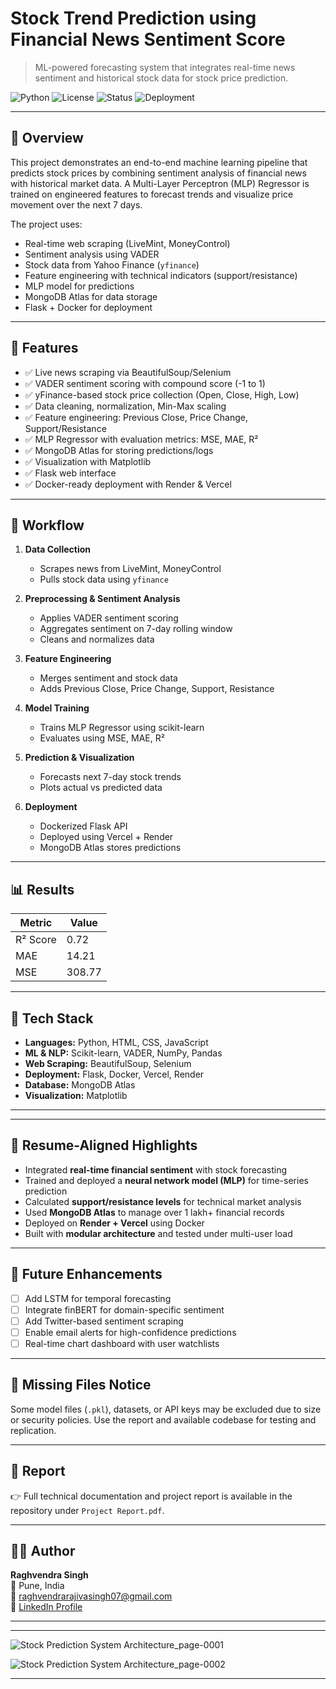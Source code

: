 #  Stock Trend Prediction using Financial News Sentiment Score  
> ML-powered forecasting system that integrates real-time news sentiment and historical stock data for stock price prediction.

![Python](https://img.shields.io/badge/python-3.10-blue.svg)
![License](https://img.shields.io/badge/license-MIT-green)
![Status](https://img.shields.io/badge/status-Production--Ready-brightgreen)
![Deployment](https://img.shields.io/badge/deployed-Vercel%20%7C%20Render-blue)

---

## 🧠 Overview

This project demonstrates an end-to-end machine learning pipeline that predicts stock prices by combining sentiment analysis of financial news with historical market data. A Multi-Layer Perceptron (MLP) Regressor is trained on engineered features to forecast trends and visualize price movement over the next 7 days.

The project uses:
- Real-time web scraping (LiveMint, MoneyControl)
- Sentiment analysis using VADER
- Stock data from Yahoo Finance (`yfinance`)
- Feature engineering with technical indicators (support/resistance)
- MLP model for predictions
- MongoDB Atlas for data storage
- Flask + Docker for deployment

---

## 🚀 Features

- ✅ Live news scraping via BeautifulSoup/Selenium
- ✅ VADER sentiment scoring with compound score (-1 to 1)
- ✅ yFinance-based stock price collection (Open, Close, High, Low)
- ✅ Data cleaning, normalization, Min-Max scaling
- ✅ Feature engineering: Previous Close, Price Change, Support/Resistance
- ✅ MLP Regressor with evaluation metrics: MSE, MAE, R²
- ✅ MongoDB Atlas for storing predictions/logs
- ✅ Visualization with Matplotlib
- ✅ Flask web interface
- ✅ Docker-ready deployment with Render & Vercel

---

## 🧪 Workflow

1. **Data Collection**  
   - Scrapes news from LiveMint, MoneyControl  
   - Pulls stock data using `yfinance`

2. **Preprocessing & Sentiment Analysis**  
   - Applies VADER sentiment scoring  
   - Aggregates sentiment on 7-day rolling window  
   - Cleans and normalizes data

3. **Feature Engineering**  
   - Merges sentiment and stock data  
   - Adds Previous Close, Price Change, Support, Resistance

4. **Model Training**  
   - Trains MLP Regressor using scikit-learn  
   - Evaluates using MSE, MAE, R²

5. **Prediction & Visualization**  
   - Forecasts next 7-day stock trends  
   - Plots actual vs predicted data

6. **Deployment**  
   - Dockerized Flask API  
   - Deployed using Vercel + Render  
   - MongoDB Atlas stores predictions

---

## 📊 Results

| Metric         | Value       |
|----------------|-------------|
| R² Score       | 0.72        |
| MAE            | 14.21       |
| MSE            | 308.77      |

---

## 🧰 Tech Stack

- **Languages:** Python, HTML, CSS, JavaScript  
- **ML & NLP:** Scikit-learn, VADER, NumPy, Pandas  
- **Web Scraping:** BeautifulSoup, Selenium  
- **Deployment:** Flask, Docker, Vercel, Render  
- **Database:** MongoDB Atlas  
- **Visualization:** Matplotlib  

---


---

## 🧠 Resume-Aligned Highlights

- Integrated **real-time financial sentiment** with stock forecasting  
- Trained and deployed a **neural network model (MLP)** for time-series prediction  
- Calculated **support/resistance levels** for technical market analysis  
- Used **MongoDB Atlas** to manage over 1 lakh+ financial records  
- Deployed on **Render + Vercel** using Docker  
- Built with **modular architecture** and tested under multi-user load  

---

## 🔮 Future Enhancements

- [ ] Add LSTM for temporal forecasting  
- [ ] Integrate finBERT for domain-specific sentiment  
- [ ] Add Twitter-based sentiment scraping  
- [ ] Enable email alerts for high-confidence predictions  
- [ ] Real-time chart dashboard with user watchlists

---

## 📁 Missing Files Notice

Some model files (`.pkl`), datasets, or API keys may be excluded due to size or security policies. Use the report and available codebase for testing and replication.

---

## 📜 Report

👉 Full technical documentation and project report is available in the repository under `Project Report.pdf`.

---

## 👨‍💻 Author

**Raghvendra Singh**  
📍 Pune, India  
📧 [raghvendrarajivasingh07@gmail.com](mailto:raghvendrarajivasingh07@gmail.com)  
🔗 [LinkedIn Profile](https://linkedin.com/in/Raghvendra-Singh04)

---

---



![Stock Prediction System Architecture_page-0001](https://github.com/user-attachments/assets/e816aecf-e885-4ed3-8f5f-7d69fda7694b)




![Stock Prediction System Architecture_page-0002](https://github.com/user-attachments/assets/75ef9748-fd63-4ad8-873d-b9906814e0a7)

---














